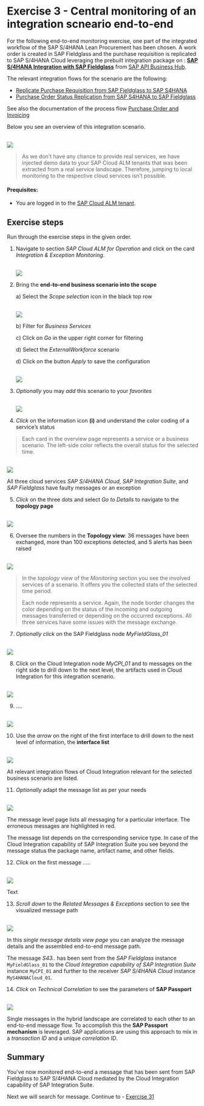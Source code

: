 # Exercise 3 - Central monitoring of an integration scneario end-to-end

For the following end-to-end monitoring exercise, one part of the integrated workflow of the SAP S/4HANA Lean Procurement has been chosen. A work order is created in SAP Fieldglass and the purchase requisition is replicated to SAP S/4HANA Cloud leveraging the prebuilt integration package on : **[SAP S/4HANA Integration with SAP Fieldglass](https://api.sap.com/package/SAPS4HANAintegrationwithSAPFieldglass/overview)** from [SAP API Business Hub](https://api.sap.com/). 

The relevant integration flows for the scenario are the following:
- [Replicate Purchase Requisition from SAP Fieldglass to SAP S4HANA](https://api.sap.com/integrationflow/Replicate_Purchase_Requisition_from_Fieldglass_to_S4HANA)
- [Purchase Order Status Replication from SAP S4HANA to SAP Fieldglass](https://api.sap.com/integrationflow/Purchase_Order_Status_Replication_from_S4HANA_to_Fieldglass)


See also the documentation of the process flow [Purchase Order and Invoicing](https://help.sap.com/docs/SAP_FIELDGLASS_INTEGRATION/bf3d1caf8c1f4f69801b37a45ac1d1b3/046b0d5f642346bd8624f1b741956585.html)

Below you see an overview of this integration scenario.

<br>![](/exercises/ex3/images/IMDiagramFieldglassS4Int.png)

>
> As we don’t have any chance to provide real services, we have injected demo data to your SAP Cloud ALM tenants that was been extracted from a real service landscape. Therefore, jumping to local monitoring to the respective cloud services isn’t possible.
>

#### Prequisites:
- You are logged in to the [SAP Cloud ALM tenant](https://teched22-cloudalm-003.authentication.eu10.hana.ondemand.com/).

## Exercise steps

Run through the exercise steps in the given order.

1.	Navigate to section *SAP Cloud ALM for Operation* and click on the card *Integration & Exception Monitoring*.

     <br>![](/exercises/ex1/images/CALMLandingIntExMon.png)

2. Bring the **end-to-end business scenario into the scope**

   a) Select the *Scope selection* icon in the black top row

     <br>![](/exercises/ex3/images/IMScopeSelectionWorkforce.png)

   b)  Filter for *Business Services*

   c)  Click on *Go* in the upper right corner for filtering

   d)  Select the *ExternalWorkforce* scenario

   d)  Click on the button *Apply* to save the configuration

     <br>![](/exercises/ex3/images/ScopeSelectionService.png)

3.	*Optionally* you may *add* this scenario to your *favorites*

     <br>![](/exercises/ex3/images/IMWorkforceFavourite.png) 

4.	*Click* on the information icon **(i)** and understand the color coding of a service’s status

   >
   > Each card in the overview page represents a service or a business scenario. The left-side color reflects the overall status for the selected time.
   >

   <br>![](/exercises/ex3/images/IMOverviewCardInfo.png) 
   
   All three cloud services *SAP S/4HANA Cloud, SAP Integration Suite*, and *SAP Fieldglass* have faulty messages or an exception

5.	*Click* on the three dots and select *Go to Details* to navigate to the **topology page**

   <br>![](/exercises/ex3/images/IMOverviewSwitchToDetails.png) 
   
6.	Oversee the numbers in the **Topology view**: 36 messages have been exchanged, more than 100 exceptions detected, and 5 alerts has been raised

   <br>![](/exercises/ex3/images/IMWorkforceTopology.png) 
   
   >
   > In the *topology view* of the *Monitoring* section you see the involved services of a scenario. It offers you the collected stats of the selected time period.
   >
   > Each node represents a service. Again, the node border changes the color depending on the status of the incoming and outgoing messages transferred or depending on the occurred exceptions. All three services have some issues with the message exchange.
   >
   
7.	*Optionally* *click* on the SAP Fieldglass node *MyFieldGlass_01*

   <br>![](/exercises/ex3/images/IMWorkforceTopoFieldglass.png) 
   
8.	Click on the Cloud Integration node *MyCPI_01* and to messages on the right side to drill down to the next level, the artifacts used in Cloud Integration for this integration scenario.

   <br>![](/exercises/ex3/images/IMWorkforceTopoCPI.png) 
   
9.	....

   <br>![](/exercises/ex3/images/IMWorkforceTopoS4.png) 
    
10.	Use the *arrow* on the right of the first interface to drill down to the next level of information, the **interface list**

   <br>![](/exercises/ex3/images/IMWorkforceCPIInterfaceList.png) 
   
   All relevant integration flows of Cloud Integration relevant for the selected business scenario are listed.
   
11.	*Optionally* adapt the message list as per your needs

   <br>![](/exercises/ex3/images/IMWorkforceMessageListAdapt.png) 
   
   The message level page lists all messaging for a particular interface. The erroneous messages are highlighted in red.

   The message list depends on the corresponding service type. In case of the Cloud Integration capability of SAP Integration Suite you see beyond the message status the package name, artifact name, and other fields.

   
12.	*Click* on the first message .....

   <br>![](/exercises/ex3/images/IMWorkforceFirstMessage.png) 
   
   Text
   
13.	*Scroll down* to the *Related Messages & Exceptions* section to see the visualized message path

   <br>![](/exercises/ex3/images/IMWorkforceFirstMessage.png) 
   
   In this *single message details view page* you can analyze the message details and the assembled end-to-end message path.
   
   The message *S43..* has been sent from the *SAP Fieldglass* instance `MyFieldGlass_01` to the *Cloud Integration capability of SAP Integration Suite* instance `MyCPI_01` and further to the receiver *SAP S/4HANA Cloud* instance `MyS4HANACloud_01`.
   
14.	*Click* on *Technical Correlation* to see the parameters of **SAP Passport**

   <br>![](/exercises/ex3/images/IMWorkforceSAPPassport.png) 
   
   Single messages in the hybrid landscape are correlated to each other to an end-to-end message flow. To accomplish this the **SAP Passport mechanism** is leveraged. SAP applications are using this approach to mix in a *transaction ID* and a unique *correlation ID*.
   
   
   
## Summary

You've now monitored end-to-end a message that has been sent from SAP Fieldglass to SAP S/4HANA Cloud mediated by the Cloud Integration capability of SAP Integration Suite.

Next we will search for message. Continue to - [Exercise 31](../ex31/readme.md)

<!--
<br>![](/exercises/ex2/images/02_01_0010.png)


After completing these steps you will have...

1.	Enter this code.
```abap
DATA(lt_params) = request->get_form_fields(  ).
READ TABLE lt_params REFERENCE INTO DATA(lr_params) WITH KEY name = 'cmd'.
  IF sy-subrc = 0.
    response->set_status( i_code = 200
                     i_reason = 'Everything is fine').
    RETURN.
  ENDIF.

```
-->

